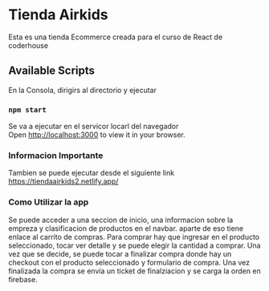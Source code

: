 # Tienda Airkids

Esta es una tienda Ecommerce creada para el curso de React de coderhouse

## Available Scripts

En la Consola, dirigirs al directorio y ejecutar
### `npm start`

Se va a ejecutar en el servicor locarl del navegador\
Open [http://localhost:3000](http://localhost:3000) to view it in your browser.


### Informacion Importante 
Tambien se puede ejecutar desde el siguiente link
https://tiendaairkids2.netlify.app/



### Como Utilizar la app
Se puede acceder a una seccion de inicio, una informacion sobre la empreza y clasificacion de productos en el navbar. 
aparte de eso tiene enlace al carrito de compras.
Para comprar hay que ingresar en el producto seleccionado, tocar ver detalle  y se puede elegir la cantidad a comprar.
Una vez que se decide, se puede tocar a finalizar compra donde hay un checkout con el producto seleccionado y formulario de compra. Una vez finalizada la compra se envía un ticket de finalziacion y se carga la orden en firebase.